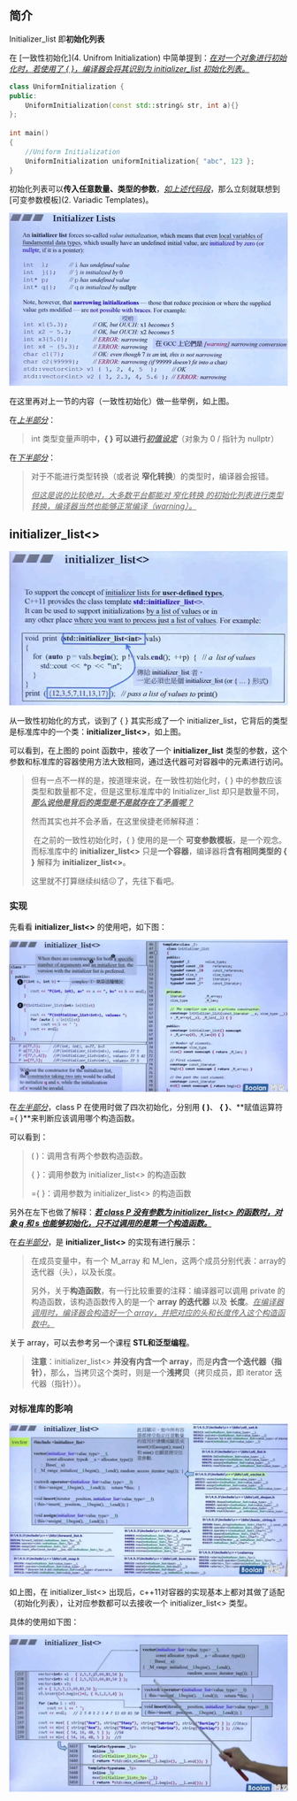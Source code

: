 ## 简介

Initializer_list 即**初始化列表**

在 [一致性初始化](4. Unifrom Initialization) 中简单提到：<u>*在对一个对象进行初始化时，若使用了 { }，编译器会将其识别为 initializer_list 初始化列表。*</u>

```C++
class UniformInitialization {
public:
	UniformInitialization(const std::string& str, int a){}
};

int main()
{
    //Uniform Initialization
	UniformInitialization uniformInitialization{ "abc", 123 };
}
```

初始化列表可以**传入任意数量、类型的参数**，<u>*如上述代码段*</u>，那么立刻就联想到 [可变参数模板](2. Variadic Templates)。

![1686879472441](image/1686879472441.png)

在这里再对上一节的内容（一致性初始化）做一些举例，如上图。

在<u>*上半部分*</u>：

> int 类型变量声明中，**{ } 可以进行<u>*初值设定*</u>**（对象为 0 / 指针为 nullptr）

在<u>*下半部分*</u>：

> 对于不能进行类型转换（或者说 **窄化转换**）的类型时，编译器会报错。
>
> <u>*但这是说的比较绝对，大多数平台都能对 窄化转换 的初始化列表进行类型转换，编译器当然也能够正常编译（warning）。*</u>

## initializer_list<>

![1686879984589](image/1686879984589.png)

从一致性初始化的方式，谈到了 { } 其实形成了一个 initializer_list，它背后的类型是标准库中的一个类：**initializer_list<>**，如上图。

可以看到，在上图的 point 函数中，接收了一个 **initializer_list<int>** 类型的参数，这个参数和标准库的容器使用方法大致相同，通过迭代器可对容器中的元素进行访问。

> 但有一点不一样的是，按道理来说，在一致性初始化时，{ } 中的参数应该类型和数量都不定，但是这里标准库中的 Initializer_list 却只是数量不同，<u>***那么说他是背后的类型是不是就存在了矛盾呢？***</u>
>
> 然而其实也并不会矛盾，在这里侯捷老师解释道：
>
> ​	在之前的一致性初始化时，{ } 使用的是一个 **可变参数模板**，是一个观念。而标准库中的 **initializer_list<>** 只是**一个容器**，编译器将**含有相同类型的 { }** 解释为 **initializer_list<>**。
>
> 这里就不打算继续纠结😖了，先往下看吧。

### 实现

先看看 **initializer_list<>** 的使用吧，如下图：

![1686881196170](image/1686881196170.png)

在<u>*左半部分*</u>，class P 在使用时做了四次初始化，分别用 **( )**、 **{ }**、**赋值运算符={ }**来判断应该调用哪个构造函数。

可以看到：

> ( )：调用含有两个参数构造函数。
>
> { }：调用参数为 initializer_list<> 的构造函数
>
> ={ }：调用参数为 initializer_list<> 的构造函数

另外在左下也做了解释：<u>***若 class P 没有参数为 initializer_list<> 的函数时，对象 q 和 s 也能够初始化，只不过调用的是第一个构造函数。***</u>

在<u>*右半部分*</u>，是 **initializer_list<>** 的实现有进行展示：

> 在成员变量中，有一个 M_array 和 M_len，这两个成员分别代表：array的迭代器（头），以及长度。
>
> 另外，关于**构造函数**，有一行比较重要的注释：编译器可以调用 private 的构造函数，该构造函数传入的是一个 **array 的迭代器** 以及 **长度**。<u>*在编译器调用时，编译器会构造好一个 array，并把对应的头和长度传入这个构造函数中。*</u>

关于 array，可以去参考另一个课程 **STL和泛型编程**。

> **注意**：initializer_list<> **并没有内含一个 array**，而是**内含一个迭代器（指针）**，那么，当拷贝这个类时，则是一个**浅拷贝**（拷贝成员，即 iterator 迭代器（指针））。

### 对标准库的影响

![1686886002648](image/1686886002648.png)

如上图，在 initializer_list<> 出现后，c++11对容器的实现基本上都对其做了适配（初始化列表），让对应参数都可以去接收一个 initializer_list<> 类型。

具体的使用如下图：

![1686886209491](image/1686886209491.png)